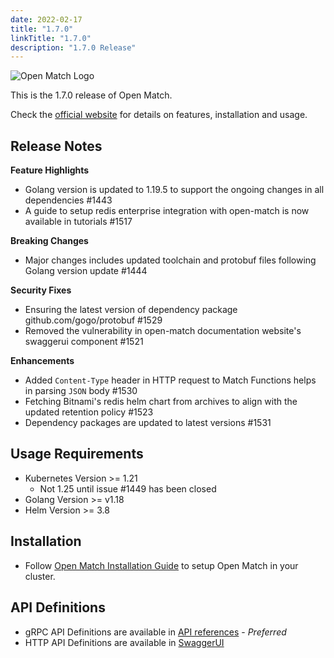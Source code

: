```yaml
---
date: 2022-02-17
title: "1.7.0"
linkTitle: "1.7.0"
description: "1.7.0 Release"
---
```


![Open Match Logo](../../../../../images/logo-with-name.png)

This is the 1.7.0 release of Open Match.

Check the [official website](https://open-match.dev) for details on features, installation and usage.

Release Notes
-------------

**Feature Highlights**
- Golang version is updated to 1.19.5 to support the ongoing changes in all dependencies #1443 
- A guide to setup redis enterprise integration with open-match is now available in tutorials #1517 


**Breaking Changes**
- Major changes includes updated toolchain and protobuf files following Golang version update #1444  


**Security Fixes**
- Ensuring the latest version of dependency package github.com/gogo/protobuf #1529  
- Removed the vulnerability in open-match documentation website's swaggerui component #1521  


**Enhancements**
- Added `Content-Type` header in HTTP request to Match Functions helps in parsing `JSON` body #1530 
- Fetching Bitnami's redis helm chart from archives to align with the updated retention policy #1523 
- Dependency packages are updated to latest versions #1531 

Usage Requirements
-------------
- Kubernetes Version >= 1.21 
  - Not 1.25 until issue #1449 has been closed
- Golang Version >= v1.18
- Helm Version >= 3.8

Installation
------------

* Follow [Open Match Installation Guide](https://open-match.dev/site/docs/installation/) to setup Open Match in your cluster.

API Definitions
------------

- gRPC API Definitions are available in [API references](https://open-match.dev/site/docs/reference/api/) - _Preferred_
- HTTP API Definitions are available in [SwaggerUI](https://open-match.dev/site/swaggerui/index.html)
